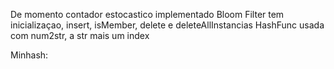 De momento contador estocastico implementado
Bloom Filter tem inicializaçao, insert, isMember, delete e deleteAllInstancias
    HashFunc usada com num2str, a str mais um index

Minhash:
